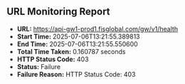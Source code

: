 ## URL Monitoring Report

- **URL:** https://api-gw1-prod1.fisglobal.com/gw/v1/health
- **Start Time:** 2025-07-06T13:21:55.389813
- **End Time:** 2025-07-06T13:21:55.550600
- **Total Time Taken:** 0.160787 seconds
- **HTTP Status Code:** 403
- **Status:** Failure
- **Failure Reason:** HTTP Status Code: 403
